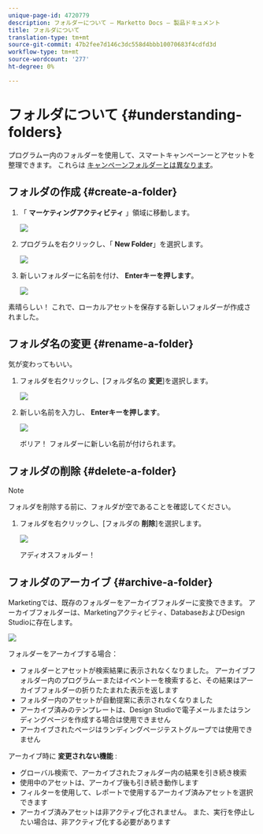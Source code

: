 ```yaml
---
unique-page-id: 4720779
description: フォルダーについて — Marketto Docs — 製品ドキュメント
title: フォルダについて
translation-type: tm+mt
source-git-commit: 47b2fee7d146c3dc558d4bbb10070683f4cdfd3d
workflow-type: tm+mt
source-wordcount: '277'
ht-degree: 0%

---
```



# フォルダについて {#understanding-folders}

プログラムー内のフォルダーを使用して、スマートキャンペーンーとアセットを整理できます。 これらは [キャンペーンフォルダーとは異なります](create-new-campaign-folder.md)。

## フォルダの作成 {#create-a-folder}

1. 「 **マーケティングアクティビティ** 」領域に移動します。

   ![](assets/ma.png)

1. プログラムを右クリックし、「 **New Folder**」を選択します。

   ![](assets/image2015-4-20-18-3a45-3a14.png)

1. 新しいフォルダーに名前を付け、 **Enterキーを押します**。

   ![](assets/image2015-4-20-18-3a46-3a57.png)

素晴らしい！ これで、ローカルアセットを保存する新しいフォルダーが作成されました。

## フォルダ名の変更 {#rename-a-folder}

気が変わってもいい。

1. フォルダを右クリックし、[フォルダ名の **変更**]を選択します。

   ![](assets/image2015-4-20-18-3a49-3a10.png)

1. 新しい名前を入力し、 **Enterキーを押します**。

   ![](assets/image2015-4-20-18-3a52-3a30.png)

   ボリア！ フォルダーに新しい名前が付けられます。

## フォルダの削除 {#delete-a-folder}

>[!NOTE]
>
>フォルダを削除する前に、フォルダが空であることを確認してください。

1. フォルダを右クリックし、[フォルダの **削除**]を選択します。

   ![](assets/image2015-4-20-18-3a55-3a51.png)

   アディオスフォルダー！

## フォルダのアーカイブ {#archive-a-folder}

Marketingでは、既存のフォルダーをアーカイブフォルダーに変換できます。 アーカイブフォルダーは、Marketingアクティビティ、DatabaseおよびDesign Studioに存在します。

![](assets/image2015-4-20-19-3a3-3a46.png)

フォルダーをアーカイブする場合：

* フォルダーとアセットが検索結果に表示されなくなりました。 アーカイブフォルダー内のプログラムーまたはイベントーを検索すると、その結果はアーカイブフォルダーの折りたたまれた表示を返します
* フォルダー内のアセットが自動提案に表示されなくなりました
* アーカイブ済みのテンプレートは、Design Studioで電子メールまたはランディングページを作成する場合は使用できません
* アーカイブされたページはランディングページテストグループでは使用できません

アーカイブ時に **変更されない機能** :

* グローバル検索で、アーカイブされたフォルダー内の結果を引き続き検索
* 使用中のアセットは、アーカイブ後も引き続き動作します
* フィルターを使用して、レポートで使用するアーカイブ済みアセットを選択できます
* アーカイブ済みアセットは非アクティブ化されません。 また、実行を停止したい場合は、非アクティブ化する必要があります

